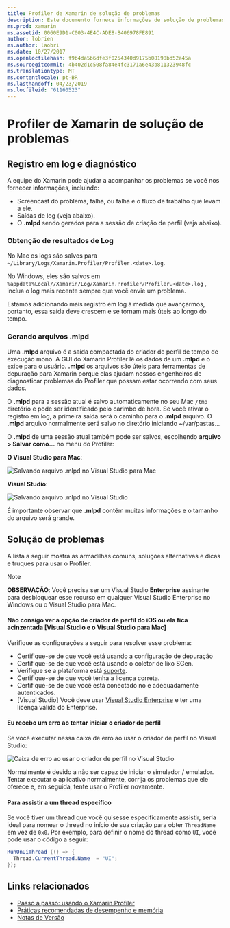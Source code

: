 ```yaml
---
title: Profiler de Xamarin de solução de problemas
description: Este documento fornece informações de solução de problemas relacionadas ao Xamarin Profiler. Ele descreve os problemas relacionados ao registro em log e diagnóstico, o IDE e outros tópicos.
ms.prod: xamarin
ms.assetid: 0060E9D1-C003-4E4C-ADE8-B406978FE891
author: lobrien
ms.author: laobri
ms.date: 10/27/2017
ms.openlocfilehash: f9b4da5b6dfe3f0254340d9175b08198bd52a45a
ms.sourcegitcommit: 4b402d1c508fa84e4fc3171a6e43b811323948fc
ms.translationtype: MT
ms.contentlocale: pt-BR
ms.lasthandoff: 04/23/2019
ms.locfileid: "61160523"
---
```

# <a name="xamarin-profiler-troubleshooting"></a>Profiler de Xamarin de solução de problemas

## <a name="logging-and-diagnostics"></a>Registro em log e diagnóstico

A equipe do Xamarin pode ajudar a acompanhar os problemas se você nos fornecer informações, incluindo:

- Screencast do problema, falha, ou falha e o fluxo de trabalho que levam a ele.
- Saídas de log (veja abaixo).
- O **.mlpd** sendo gerados para a sessão de criação de perfil (veja abaixo).

### <a name="getting-log-outputs"></a>Obtenção de resultados de Log

No Mac os logs são salvos para `~/Library/Logs/Xamarin.Profiler/Profiler.<date>.log`.

No Windows, eles são salvos em `%appdata%Local//Xamarin/Log/Xamarin.Profiler/Profiler.<date>.log` , inclua o log mais recente sempre que você envie um problema.

Estamos adicionando mais registro em log à medida que avançarmos, portanto, essa saída deve crescem e se tornam mais úteis ao longo do tempo.

<a name="gen_mlpd" />

### <a name="generating-mlpd-files"></a>Gerando arquivos .mlpd

Uma **.mlpd** arquivo é a saída compactada do criador de perfil de tempo de execução mono. A GUI do Xamarin Profiler lê os dados de um **.mlpd** e o exibe para o usuário. **.mlpd** os arquivos são úteis para ferramentas de depuração para Xamarin porque elas ajudam nossos engenheiros de diagnosticar problemas do Profiler que possam estar ocorrendo com seus dados.

O **.mlpd** para a sessão atual é salvo automaticamente no seu Mac `/tmp` diretório e pode ser identificado pelo carimbo de hora. Se você ativar o registro em log, a primeira saída será o caminho para o **.mlpd** arquivo. O **.mlpd** arquivo normalmente será salvo no diretório iniciando ~/var/pastas...

O **.mlpd** de uma sessão atual também pode ser salvos, escolhendo **arquivo > Salvar como...** no menu do Profiler:

**O Visual Studio para Mac**:

![](troubleshooting-images/image17.png "Salvando arquivo .mlpd no Visual Studio para Mac")

**Visual Studio**:

![](troubleshooting-images/image17-vs.png "Salvando arquivo .mlpd no Visual Studio")

É importante observar que **.mlpd** contêm muitas informações e o tamanho do arquivo será grande.

## <a name="troubleshooting"></a>Solução de problemas

A lista a seguir mostra as armadilhas comuns, soluções alternativas e dicas e truques para usar o Profiler.

> [!NOTE]
> **OBSERVAÇÃO**: Você precisa ser um Visual Studio **Enterprise** assinante para desbloquear esse recurso em qualquer Visual Studio Enterprise no Windows ou o Visual Studio para Mac.

#### <a name="i-cant-see-the-ios-profiler-option-or-it-is-greyed-out-visual-studio-and-visual-studio-for-mac"></a>Não consigo ver a opção de criador de perfil do iOS ou ela fica acinzentada [Visual Studio e o Visual Studio para Mac]

Verifique as configurações a seguir para resolver esse problema:

- Certifique-se de que você está usando a configuração de depuração
- Certifique-se de que você está usando o coletor de lixo SGen.
- Verifique se a plataforma está [suporte](~/tools/profiler/index.md#Profiler_Support).
- Certifique-se de que você tenha a licença correta.
- Certifique-se de que você está conectado no e adequadamente autenticados.
- [Visual Studio] Você deve usar [Visual Studio Enterprise](https://visualstudio.microsoft.com/vs/enterprise/) e ter uma licença válida do Enterprise.

#### <a name="i-get-an-error-when-i-try-to-launch-the-profiler"></a>Eu recebo um erro ao tentar iniciar o criador de perfil

Se você executar nessa caixa de erro ao usar o criador de perfil no Visual Studio:

![](troubleshooting-images/error.png "Caixa de erro ao usar o criador de perfil no Visual Studio")

Normalmente é devido a não ser capaz de iniciar o simulador / emulador. Tentar executar o aplicativo normalmente, corrija os problemas que ele oferece e, em seguida, tente usar o Profiler novamente.

#### <a name="to-watch-a-specific-thread"></a>Para assistir a um thread específico

Se você tiver um thread que você quisesse especificamente assistir, seria ideal para nomear o thread no início de sua criação para obter `ThreadName` em vez de `0x0`. Por exemplo, para definir o nome do thread como `UI`, você pode usar o código a seguir:

```csharp
RunOnUiThread (() => {
  Thread.CurrentThread.Name  = "UI";
});
```

## <a name="related-links"></a>Links relacionados

- [Passo a passo: usando o Xamarin Profiler](~/tools/profiler/index.md)
- [Práticas recomendadas de desempenho e memória](~/cross-platform/deploy-test/memory-perf-best-practices.md)
- [Notas de Versão](https://developer.xamarin.com/releases/profiler/preview/)
